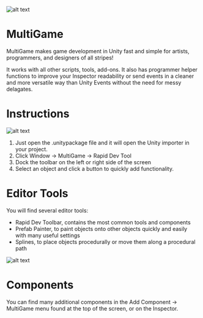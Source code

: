 
![alt text](https://preview.ibb.co/iRV6Sw/Heli_Havoc_Pedestrians_And_Cars2.png "HeliHavoc made with MultiGame")
# MultiGame
MultiGame makes game development in Unity fast and simple for artists, programmers, and designers of all stripes!

It works with all other scripts, tools, add-ons. It also has programmer helper functions to improve your Inspector readability or send events in a cleaner and more versatile way than Unity Events without the need for messy delagates.

# Instructions
![alt text](https://preview.ibb.co/dxHNZb/Open_Multi_Game_Toolbar.png "Click Window MultiGame Rapid Dev Tool")
1. Just open the .unitypackage file and it will open the Unity importer in your project.
2. Click Window -> MultiGame -> Rapid Dev Tool
3. Dock the toolbar on the left or right side of the screen
4. Select an object and click a button to quickly add functionality.

# Editor Tools
You will find several editor tools:
- Rapid Dev Toolbar, contains the most common tools and components
- Prefab Painter, to paint objects onto other objects quickly and easily with many useful settings
- Splines, to place objects procedurally or move them along a procedural path

![alt text](https://image.ibb.co/k2VHZb/Multi_Game_Toolbar.png "MultiGame Toolbar adds functionality fast and lets you focus on features!")

# Components
You can find many additional components in the Add Component -> MultiGame menu found at the top of the screen, or on the Inspector.

